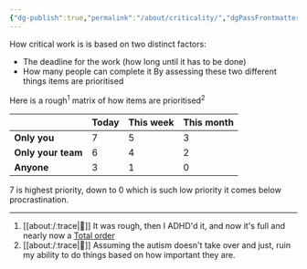 ```yaml
---
{"dg-publish":true,"permalink":"/about/criticality/","dgPassFrontmatter":true}
---
```


How critical work is is based on two distinct factors:
- The deadline for the work (how long until it has to be done)
- How many people can complete it
By assessing these two different things items are prioritised

Here is a rough<sup>1</sup> matrix of how items are prioritised<sup>2</sup> 

|                    | Today | This week | This month |
| ------------------ | ----- | --------- | ---------- |
| **Only you**       | 7     | 5         | 3          |
| **Only your team** | 6     | 4         | 2          |
| **Anyone**         | 3     | 1         | 0          |

7 is highest priority, down to 0 which is such low priority it comes below procrastination.

---
1. [[aboutː/ːtrace\|📝]] It was rough, then I ADHD'd it, and now it's full and nearly now a [Total order](https://en.wikipedia.org/wiki/Total_order)
2. [[aboutː/ːtrace\|📝]] Assuming the autism doesn't take over and just, ruin my ability to do things based on how important they are.